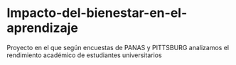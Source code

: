 # Impacto-del-bienestar-en-el-aprendizaje
Proyecto en el que según encuestas de PANAS y PITTSBURG analizamos el rendimiento académico de estudiantes universitarios
